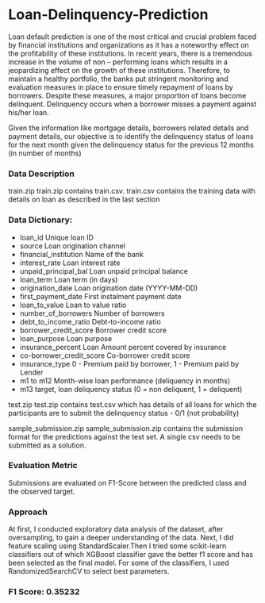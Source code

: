 # Loan-Delinquency-Prediction
Loan default prediction is one of the most critical and crucial problem faced by financial institutions and organizations as it has a noteworthy effect on the profitability of these institutions. In recent years, there is a tremendous increase in the volume of non – performing loans which results in a jeopardizing effect on the growth of these institutions. Therefore, to maintain a healthy portfolio, the banks put stringent monitoring and evaluation measures in place to ensure timely repayment of loans by borrowers. Despite these measures, a major proportion of loans become delinquent. Delinquency occurs when a borrower misses a payment against his/her loan.

 Given the information like mortgage details, borrowers related details and payment details, our objective is to identify the delinquency status of loans for the next month given the delinquency status for the previous 12 months (in number of months)

 ### Data Description
 train.zip
 train.zip contains train.csv. train.csv contains the training data with details on loan as described in the last section

 ### Data Dictionary:
 * loan_id Unique loan ID
 * source Loan origination channel
 * financial_institution Name of the bank
 * interest_rate Loan interest rate
 * unpaid_principal_bal Loan unpaid principal balance
 * loan_term Loan term (in days)
 * origination_date Loan origination date (YYYY-MM-DD)
 * first_payment_date First instalment payment date
 * loan_to_value Loan to value ratio
 * number_of_borrowers Number of borrowers
 * debt_to_income_ratio Debt-to-income ratio
 * borrower_credit_score Borrower credit score
 * loan_purpose Loan purpose
 * insurance_percent Loan Amount percent covered by insurance
 * co-borrower_credit_score Co-borrower credit score
 * insurance_type 0 - Premium paid by borrower, 1 - Premium paid by Lender
 * m1 to m12 Month-wise loan performance (deliquency in months)
 * m13 target, loan deliquency status (0 = non deliquent, 1 = deliquent)

 test.zip
 test.zip contains test.csv which has details of all loans for which the participants are to submit the delinquency status - 0/1 (not probability)

 sample_submission.zip
 sample_submission.zip contains the submission format for the predictions against the test set. A single csv needs to be submitted as a solution.

 ### Evaluation Metric
 Submissions are evaluated on F1-Score between the predicted class and the observed target.

 ### Approach
 At first, I conducted exploratory data analysis of the dataset, after oversampling, to gain a deeper understanding of the data. Next, I did feature scaling using StandardScaler.Then I tried some scikit-learn  classifiers out of which XGBoost classifier gave the better f1 score and has been selected as the final model. For some of the classifiers, I used RandomizedSearchCV to select best parameters.

 ### F1 Score: 0.35232

